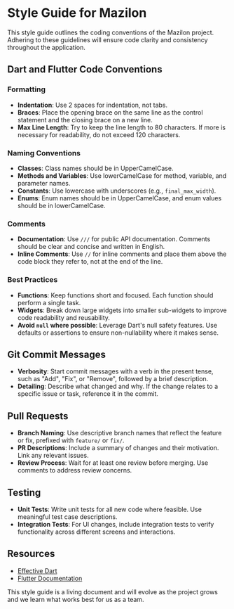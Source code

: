 # Style Guide for Mazilon

This style guide outlines the coding conventions of the Mazilon project. Adhering to these guidelines will ensure code clarity and consistency throughout the application.

## Dart and Flutter Code Conventions

### Formatting

- **Indentation**: Use 2 spaces for indentation, not tabs.
- **Braces**: Place the opening brace on the same line as the control statement and the closing brace on a new line.
- **Max Line Length**: Try to keep the line length to 80 characters. If more is necessary for readability, do not exceed 120 characters.

### Naming Conventions

- **Classes**: Class names should be in UpperCamelCase.
- **Methods and Variables**: Use lowerCamelCase for method, variable, and parameter names.
- **Constants**: Use lowercase with underscores (e.g., `final_max_width`).
- **Enums**: Enum names should be in UpperCamelCase, and enum values should be in lowerCamelCase.

### Comments

- **Documentation**: Use `///` for public API documentation. Comments should be clear and concise and written in English.
- **Inline Comments**: Use `//` for inline comments and place them above the code block they refer to, not at the end of the line.

### Best Practices

- **Functions**: Keep functions short and focused. Each function should perform a single task.
- **Widgets**: Break down large widgets into smaller sub-widgets to improve code readability and reusability.
- **Avoid `null` where possible**: Leverage Dart's null safety features. Use defaults or assertions to ensure non-nullability where it makes sense.

## Git Commit Messages

- **Verbosity**: Start commit messages with a verb in the present tense, such as "Add", "Fix", or "Remove", followed by a brief description.
- **Detailing**: Describe what changed and why. If the change relates to a specific issue or task, reference it in the commit.

## Pull Requests

- **Branch Naming**: Use descriptive branch names that reflect the feature or fix, prefixed with `feature/` or `fix/`.
- **PR Descriptions**: Include a summary of changes and their motivation. Link any relevant issues.
- **Review Process**: Wait for at least one review before merging. Use comments to address review concerns.

## Testing

- **Unit Tests**: Write unit tests for all new code where feasible. Use meaningful test case descriptions.
- **Integration Tests**: For UI changes, include integration tests to verify functionality across different screens and interactions.

## Resources

- [Effective Dart](https://dart.dev/guides/language/effective-dart)
- [Flutter Documentation](https://flutter.dev/docs)

This style guide is a living document and will evolve as the project grows and we learn what works best for us as a team.
